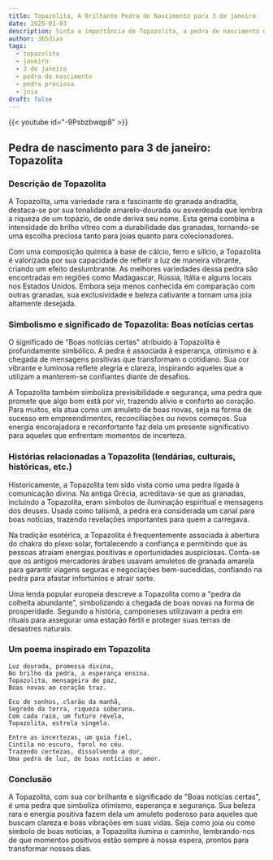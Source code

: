 ```yaml
---
title: Topazolita, A Brilhante Pedra de Nascimento para 3 de janeiro
date: 2025-01-03
description: Sinta a importância de Topazolita, a pedra de nascimento de 3 de janeiro que simboliza Boas notícias certas. Deixe que sua beleza e significado iluminem seu dia.
author: 365dias
tags:
  - topazolita
  - janeiro
  - 3 de janeiro
  - pedra de nascimento
  - pedra preciosa
  - joia
draft: false
---
```


{{< youtube id="-9Psbzbwqp8" >}}


## Pedra de nascimento para 3 de janeiro: Topazolita

### Descrição de Topazolita

A Topazolita, uma variedade rara e fascinante do granada andradita, destaca-se por sua tonalidade amarelo-dourada ou esverdeada que lembra a riqueza de um topázio, de onde deriva seu nome. Esta gema combina a intensidade do brilho vítreo com a durabilidade das granadas, tornando-se uma escolha preciosa tanto para joias quanto para colecionadores.

Com uma composição química à base de cálcio, ferro e silício, a Topazolita é valorizada por sua capacidade de refletir a luz de maneira vibrante, criando um efeito deslumbrante. As melhores variedades dessa pedra são encontradas em regiões como Madagascar, Rússia, Itália e alguns locais nos Estados Unidos. Embora seja menos conhecida em comparação com outras granadas, sua exclusividade e beleza cativante a tornam uma joia altamente desejada.

### Simbolismo e significado de Topazolita: Boas notícias certas

O significado de "Boas notícias certas" atribuído à Topazolita é profundamente simbólico. A pedra é associada à esperança, otimismo e à chegada de mensagens positivas que transformam o cotidiano. Sua cor vibrante e luminosa reflete alegria e clareza, inspirando aqueles que a utilizam a manterem-se confiantes diante de desafios.

A Topazolita também simboliza previsibilidade e segurança, uma pedra que promete que algo bom está por vir, trazendo alívio e conforto ao coração. Para muitos, ela atua como um amuleto de boas novas, seja na forma de sucesso em empreendimentos, reconciliações ou novos começos. Sua energia encorajadora e reconfortante faz dela um presente significativo para aqueles que enfrentam momentos de incerteza.

### Histórias relacionadas a Topazolita (lendárias, culturais, históricas, etc.)

Historicamente, a Topazolita tem sido vista como uma pedra ligada à comunicação divina. Na antiga Grécia, acreditava-se que as granadas, incluindo a Topazolita, eram símbolos de iluminação espiritual e mensagens dos deuses. Usada como talismã, a pedra era considerada um canal para boas notícias, trazendo revelações importantes para quem a carregava.

Na tradição esotérica, a Topazolita é frequentemente associada à abertura do chakra do plexo solar, fortalecendo a confiança e permitindo que as pessoas atraiam energias positivas e oportunidades auspiciosas. Conta-se que os antigos mercadores árabes usavam amuletos de granada amarela para garantir viagens seguras e negociações bem-sucedidas, confiando na pedra para afastar infortúnios e atrair sorte.

Uma lenda popular europeia descreve a Topazolita como a "pedra da colheita abundante", simbolizando a chegada de boas novas na forma de prosperidade. Segundo a história, camponeses utilizavam a pedra em rituais para assegurar uma estação fértil e proteger suas terras de desastres naturais.

### Um poema inspirado em Topazolita

```
Luz dourada, promessa divina,  
No brilho da pedra, a esperança ensina.  
Topazolita, mensageira de paz,  
Boas novas ao coração traz.  

Eco de sonhos, clarão da manhã,  
Segredo da terra, riqueza soberana.  
Com cada raio, um futuro revela,  
Topazolita, estrela singela.  

Entre as incertezas, um guia fiel,  
Cintila no escuro, farol no céu.  
Trazendo certezas, dissolvendo a dor,  
Uma pedra de luz, de boas notícias e amor.  
```

### Conclusão

A Topazolita, com sua cor brilhante e significado de "Boas notícias certas", é uma pedra que simboliza otimismo, esperança e segurança. Sua beleza rara e energia positiva fazem dela um amuleto poderoso para aqueles que buscam clareza e boas vibrações em suas vidas. Seja como joia ou como símbolo de boas notícias, a Topazolita ilumina o caminho, lembrando-nos de que momentos positivos estão sempre à nossa espera, prontos para transformar nossos dias.